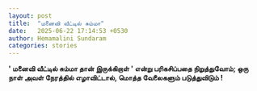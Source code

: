 ```yaml
---
layout: post
title:  "மனைவி வீட்டில் சும்மா"
date:   2025-06-22 17:14:53 +0530
author: Hemamalini Sundaram
categories: stories
---
```


**' மனைவி வீட்டில் சும்மா தான் இருக்கிறாள் ' என்று பரிகசிப்பதை நிறுத்துவோம்; ஒரு
நாள் அவள் நேரத்தில் எழாவிட்டால், மொத்த வேலைகளும் படுத்துவிடும் !**
